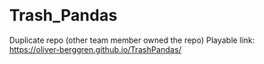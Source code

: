 # Trash_Pandas
Duplicate repo (other team member owned the repo)
Playable link: https://oliver-berggren.github.io/TrashPandas/
